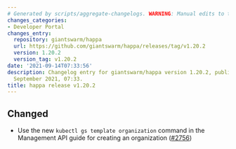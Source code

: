 ```yaml
---
# Generated by scripts/aggregate-changelogs. WARNING: Manual edits to this files will be overwritten.
changes_categories:
- Developer Portal
changes_entry:
  repository: giantswarm/happa
  url: https://github.com/giantswarm/happa/releases/tag/v1.20.2
  version: 1.20.2
  version_tag: v1.20.2
date: '2021-09-14T07:33:56'
description: Changelog entry for giantswarm/happa version 1.20.2, published on 14
  September 2021, 07:33.
title: happa release v1.20.2
---
```


## Changed

- Use the new `kubectl gs template organization` command in the Management API guide for creating an organization ([#2756](https://github.com/giantswarm/happa/pull/2756))


